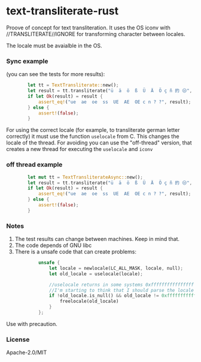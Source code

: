 # text-transliterate-rust

Proove of concept for text transliteration. It uses the OS iconv with //TRANSLITERATE//IGNORE for transforming character between locales. 

The locale must be avaialble in the OS. 

### Sync example

(you can see the tests for more results):

```rust
		let tt = TextTransliterate::new();
		let result = tt.transliterate("ü  ä  ö  ß  Ü  Ä  Ö ç ñ 的 😒", "de_DE.UTF-8");
		if let Ok(result) = result {
			assert_eq!("ue  ae  oe  ss  UE  AE  OE c n ? ?", result);
		} else {
			assert!(false);
		}
```

For using the correct locale (for example, to transliterate german letter correctly) it must use the function `uselocale` from C. This changes the locale of the thread. For avoiding you can use the "off-thread" version, that creates a new thread for executing the `uselocale` and `iconv`

### off thread example

```rust
		let mut tt = TextTransliterateAsync::new();
		let result = tt.transliterate("ü  ä  ö  ß  Ü  Ä  Ö ç ñ 的 😒", "de_DE.UTF-8");
		if let Ok(result) = result {
			assert_eq!("ue  ae  oe  ss  UE  AE  OE c n ? ?", result);
		} else {
			assert!(false);
		}
```

### Notes

1) The test results can change between machines. Keep in mind that.
2) The code depends of GNU libc
3) There is a unsafe code that can create problems:

```rust
			unsafe { 
				let locale = newlocale(LC_ALL_MASK, locale, null);
				let old_locale = uselocale(locale);

				//uselocale returns in some systems 0xffffffffffffffff instead of locale_t 0.
				//I'm starting to think that I should parse the locale transliteration files in rust...
				if !old_locale.is_null() && old_locale != 0xffffffffffffffff as *mut __locale_struct {
					freelocale(old_locale)
				}
			};
```

Use with precaution.

### License

Apache-2.0/MIT